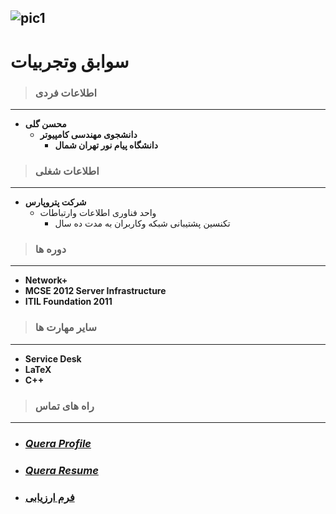 ![pic1](https://user-images.githubusercontent.com/69042715/90293196-c9304300-de98-11ea-9239-1395e1564d01.jpg)
---
# سوابق وتجربیات
> ### **اطلاعات فردی**
---
- **محسن گلی**
  + **دانشجوی مهندسی کامپیوتر**
    - **دانشگاه پیام نور تهران شمال** 
    
> ### **اطلاعات شغلی**
---
- **شرکت پتروپارس**
  - واحد فناوری اطلاعات وارتباطات
    - تکنسین پشتیبانی شبکه وکاربران به مدت ده سال 
    
> ### **دوره ها**
--- 
* **Network+**
* **MCSE 2012 Server Infrastructure**
* **ITIL Foundation 2011**

> ### **سایر مهارت ها**
---
* **Service Desk**
* **L**__a__**T**__e__**X**
* **C++** 

> ### **راه های تماس**
---
+ ### [_**Quera Profile**_](https://quera.ir/profile/mohsengoli44)
+ ### [_**Quera Resume**_](https://quera.ir/qcv/)
+ ### [ **فرم ارزیابی** ](https://github.com/MohsenGol/MohsenGol.github.io/blob/gh-pages/MohsenGoli_CV_CheckList_AR_3983.pdf) 
